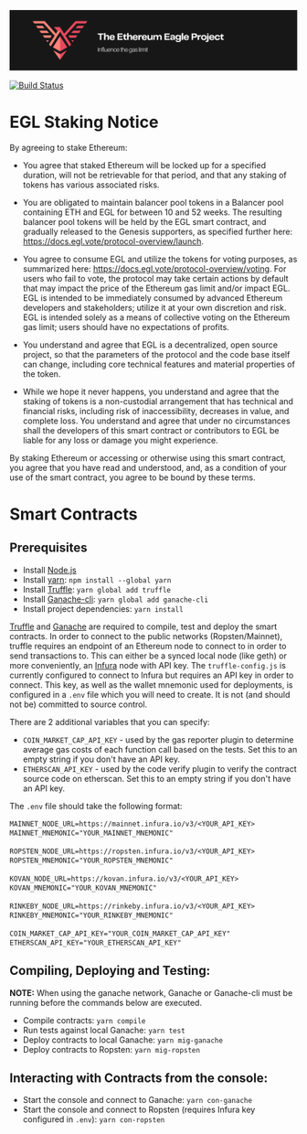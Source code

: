 ![EGL Logo][logo]

[![Build Status](https://travis-ci.com/eglvote/genesis.svg?branch=master)](https://travis-ci.com/github/eglvote/genesis)

# EGL Staking Notice
By agreeing to stake Ethereum:

- You agree that staked Ethereum will be locked up for a specified duration, will not be retrievable for that period, and that any staking of tokens has various associated risks.

- You are obligated to maintain balancer pool tokens  in a Balancer pool containing ETH and EGL for between 10 and 52 weeks. The resulting balancer pool tokens will be held by the EGL smart contract, and gradually released to the Genesis supporters, as specified further here: https://docs.egl.vote/protocol-overview/launch.

- You agree to consume EGL and utilize the tokens for voting purposes, as summarized here: https://docs.egl.vote/protocol-overview/voting. For users who fail to vote, the protocol may take certain actions by default that may impact the price of the Ethereum gas limit and/or impact EGL. EGL is intended to be immediately consumed by advanced Ethereum developers and stakeholders; utilize it at your own discretion and risk. EGL is intended solely as a means of collective voting on the Ethereum gas limit; users should have no expectations of profits.

- You understand and agree that EGL is a decentralized, open source project, so that the parameters of the protocol and the code base itself can change, including core technical features and material properties of the token.

- While we hope it never happens, you understand and agree that the staking of tokens is a non-custodial arrangement that has technical and financial risks, including risk of inaccessibility, decreases in value, and complete loss. You understand and agree that under no circumstances shall the developers of this smart contract or contributors to EGL be liable for any loss or damage you might experience.

By staking Ethereum or accessing or otherwise using this smart contract, you agree that you have read and understood, and, as a condition of your use of the smart contract, you agree to be bound by these terms.

# Smart Contracts
## Prerequisites
+ Install [Node.js][node.js]
+ Install [yarn][yarn]: `npm install --global yarn`
+ Install [Truffle][truffle]: `yarn global add truffle`
+ Install [Ganache-cli][ganache-cli]: `yarn global add ganache-cli`
+ Install project dependencies: `yarn install`

[Truffle][truffle] and [Ganache][ganache] are required to compile, test and deploy the smart contracts. In order to connect to the public networks (Ropsten/Mainnet), truffle requires an endpoint of an Ethereum node to connect to in order to send transactions to. This can either be a synced local node (like geth) or more conveniently, an [Infura][infura] node with API key. The `truffle-config.js` is currently configured to connect to Infura but requires an API key in order to connect. This key, as well as the wallet mnemonic used for deployments, is configured in a `.env` file which you will need to create. It is not (and should not be) committed to source control. 

There are 2 additional variables that you can specify:
+ `COIN_MARKET_CAP_API_KEY` - used by the gas reporter plugin to determine average gas costs of each function call based on the tests. Set this to an empty string if you don't have an API key. 
+ `ETHERSCAN_API_KEY` - used by the code verify plugin to verify the contract source code on etherscan. Set this to an empty string if you don't have an API key.

The `.env` file should take the following format:
```
MAINNET_NODE_URL=https://mainnet.infura.io/v3/<YOUR_API_KEY>
MAINNET_MNEMONIC="YOUR_MAINNET_MNEMONIC"

ROPSTEN_NODE_URL=https://ropsten.infura.io/v3/<YOUR_API_KEY>
ROPSTEN_MNEMONIC="YOUR_ROPSTEN_MNEMONIC"

KOVAN_NODE_URL=https://kovan.infura.io/v3/<YOUR_API_KEY>
KOVAN_MNEMONIC="YOUR_KOVAN_MNEMONIC"

RINKEBY_NODE_URL=https://rinkeby.infura.io/v3/<YOUR_API_KEY>
RINKEBY_MNEMONIC="YOUR_RINKEBY_MNEMONIC"

COIN_MARKET_CAP_API_KEY="YOUR_COIN_MARKET_CAP_API_KEY"
ETHERSCAN_API_KEY="YOUR_ETHERSCAN_API_KEY"
```

## Compiling, Deploying and Testing:
**NOTE:** When using the ganache network, Ganache or Ganache-cli must be running before the commands below are executed.
+ Compile contracts: `yarn compile`  
+ Run tests against local Ganache: `yarn test`  
+ Deploy contracts to local Ganache: `yarn mig-ganache`  
+ Deploy contracts to Ropsten: `yarn mig-ropsten`

## Interacting with Contracts from the console:
+ Start the console and connect to Ganache: `yarn con-ganache`  
+ Start the console and connect to Ropsten (requires Infura key configured in `.env`): `yarn con-ropsten`

[logo]: assets/GithubBanner.svg
[truffle]: https://www.trufflesuite.com/truffle
[ganache]: https://www.trufflesuite.com/ganache
[ganache-cli]: https://github.com/trufflesuite/ganache-cli/blob/master/README.md
[infura]: https://infura.io/
[node.js]: https://nodejs.org/en/download/
[yarn]: https://yarnpkg.com/getting-started/install
